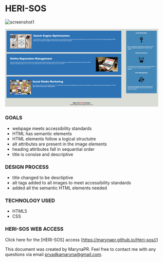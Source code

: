 # HERI-SOS

![screenshot1](./assets/images/Screenshot1H.jpg)

![screenshot2](./assets/images/Screenshot2H.jpg)

### GOALS
* webpage meets accessibility standards 
* HTML has semantic elements
* HTML elements follow a logical structutre
* alt attributes are present in the image elements
* heading attributes fall in sequantial order
* title is consise and descriptive

### DESIGN PROCESS
* title changed to be desctiptive
* alt tags added to all images to meet accessibility standards
* added all the semantic HTML elements needed

### TECHNOLOGY USED
* HTML5
* CSS

### HERI-SOS WEB ACCESS
Click here for the [HERI-SOS] access (https://marynapr.github.io/Heri-sos//) 

This document was created by MarynaPR. 
Feel free to contact me with any questions via email pryadkamaryna@gmail.com.
